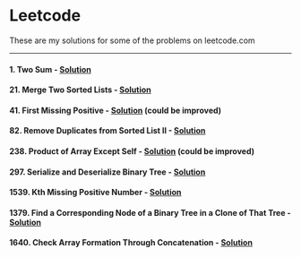 # Leetcode

These are my solutions for some of the problems on leetcode.com

---

#### 1. Two Sum - [Solution](./1.py)
#### 21. Merge Two Sorted Lists - [Solution](./21.py)
#### 41. First Missing Positive - [Solution](./41.py) (could be improved)
#### 82. Remove Duplicates from Sorted List II - [Solution](./82.py)
#### 238. Product of Array Except Self - [Solution](./238.py) (could be improved)
#### 297. Serialize and Deserialize Binary Tree - [Solution](./297.py)
#### 1539. Kth Missing Positive Number - [Solution](./1539.py)
#### 1379. Find a Corresponding Node of a Binary Tree in a Clone of That Tree - [Solution](./1379.py)
#### 1640. Check Array Formation Through Concatenation - [Solution](./1640.py)

